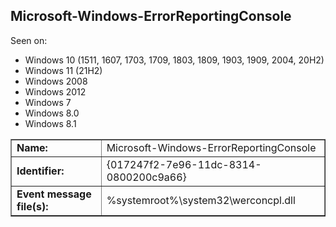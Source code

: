 ## Microsoft-Windows-ErrorReportingConsole

Seen on:
* Windows 10 (1511, 1607, 1703, 1709, 1803, 1809, 1903, 1909, 2004, 20H2)
* Windows 11 (21H2)
* Windows 2008
* Windows 2012
* Windows 7
* Windows 8.0
* Windows 8.1

<table border="1" class="docutils">
  <tbody>
    <tr>
      <td><b>Name:</b></td>
      <td>Microsoft-Windows-ErrorReportingConsole</td>
    </tr>
    <tr>
      <td><b>Identifier:</b></td>
      <td>{017247f2-7e96-11dc-8314-0800200c9a66}</td>
    </tr>
    <tr>
      <td><b>Event message file(s):</b></td>
      <td>%systemroot%\system32\werconcpl.dll</td>
    </tr>
  </tbody>
</table>

&nbsp;

